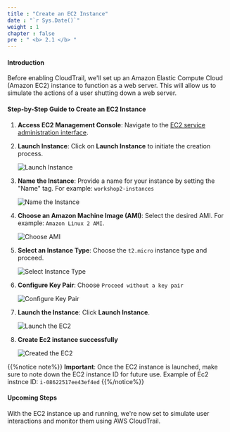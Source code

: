 ```yaml
---
title : "Create an EC2 Instance"
date : "`r Sys.Date()`"
weight : 1
chapter : false
pre : " <b> 2.1 </b> "
---
```


#### Introduction

Before enabling CloudTrail, we'll set up an Amazon Elastic Compute Cloud (Amazon EC2) instance to function as a web server. This will allow us to simulate the actions of a user shutting down a web server.

#### Step-by-Step Guide to Create an EC2 Instance

1. **Access EC2 Management Console**: Navigate to the [EC2 service administration interface](https://console.aws.amazon.com/ec2/).

2. **Launch Instance**: Click on **Launch Instance** to initiate the creation process.
   
   ![Launch Instance](/images/2-preparation/2.1-ec2-instance/01-launch-instance.png)

3. **Name the Instance**: Provide a name for your instance by setting the "Name" tag. For example: `workshop2-instances`
   
   ![Name the Instance](/images/2-preparation/2.1-ec2-instance/02-name-instance.png)

4. **Choose an Amazon Machine Image (AMI)**: Select the desired AMI. For example: `Amazon Linux 2 AMI`.
   
   ![Choose AMI](/images/2-preparation/2.1-ec2-instance/03-choose-ami.png)

5. **Select an Instance Type**: Choose the `t2.micro` instance type and proceed.
   
   ![Select Instance Type](/images/2-preparation/2.1-ec2-instance/04-select-instance.png)

6. **Configure Key Pair**: Choose `Proceed without a key pair`
   
   ![Configure Key Pair](/images/2-preparation/2.1-ec2-instance/05-configure-keypair.png)

7. **Launch the Instance**: Click **Launch Instance**.
   
   ![Launch the EC2](/images/2-preparation/2.1-ec2-instance/06-launch-ec2.png)

8. **Create Ec2 instance successfully**
   
   ![Created the EC2](/images/2-preparation/2.1-ec2-instance/07-ec2-created.png)

{{%notice note%}}
**Important**: Once the EC2 instance is launched, make sure to note down the EC2 instance ID for future use.
Example of Ec2 instnce ID: `i-08622517ee43ef4ed`
{{%/notice%}}

#### Upcoming Steps

With the EC2 instance up and running, we're now set to simulate user interactions and monitor them using AWS CloudTrail.
